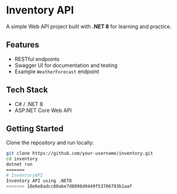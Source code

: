# Inventory API

A simple Web API project built with **.NET 8** for learning and practice.  

## Features
- RESTful endpoints
- Swagger UI for documentation and testing
- Example `WeatherForecast` endpoint

## Tech Stack
- C# / .NET 8
- ASP.NET Core Web API

## Getting Started
Clone the repository and run locally:

```bash
git clone https://github.com/your-username/inventory.git
cd inventory
dotnet run
=======
# InventoryAPI
Inventory API using .NET8
>>>>>>> 18e6e8adcc80abe7d8898d0449f53706793b1aaf
